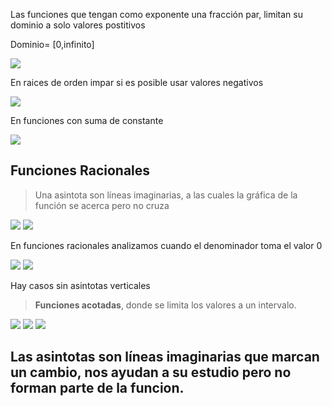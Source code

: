 Las funciones que tengan como exponente una fracción par, limitan su dominio a solo valores postitivos

Dominio= [0,infinito]

<img src="./img/2021-10-08-09-49.png">

En raices de orden impar si es posible usar valores negativos

<img src="./img/2021-10-08-09-52.png">

En funciones con suma de constante

<img src="./img/2021-10-08-09-58.png">

## Funciones Racionales

> Una asintota son líneas imaginarias, a las cuales la gráfica de la función se acerca pero no cruza

<img src="./img/2021-10-08-10-08.png">

<img src="./img/2021-10-08-10-05.png">

En funciones racionales analizamos cuando el denominador toma el valor 0

<img src="./img/2021-10-08-10-25.png">

<img src="./img/2021-10-08-10-27.png">

Hay casos sin asintotas verticales

> **Funciones acotadas**, donde se limita los valores a un intervalo.

<img src="./img/2021-10-08-10-30.png">

<img src="./img/2021-10-08-10-33.png">

<img src="./img/2021-10-08-10-40.png">

## Las asintotas son líneas imaginarias que marcan un cambio, nos ayudan a su estudio pero no forman parte de la funcion.